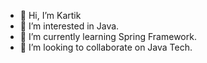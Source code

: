 - 👋 Hi, I’m Kartik
- 👀 I’m interested in Java.
- 🌱 I’m currently learning Spring Framework.
- 💞️ I’m looking to collaborate on Java Tech.

<!---
knaik1302/knaik1302 is a ✨ special ✨ repository because its `README.md` (this file) appears on your GitHub profile.
You can click the Preview link to take a look at your changes.
--->
